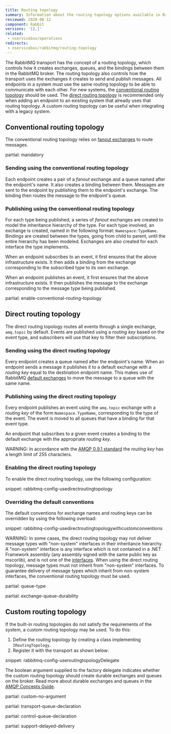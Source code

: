 ```yaml
---
title: Routing topology
summary: Information about the routing topology options available in RabbitMQ and how they impact NServiceBus systems
reviewed: 2020-08-12
component: Rabbit
versions: '[2,]'
related:
 - nservicebus/operations
redirects:
 - nservicebus/rabbitmq/routing-topology
---
```



The RabbitMQ transport has the concept of a routing topology, which controls how it creates exchanges, queues, and the bindings between them in the RabbitMQ broker. The routing topology also controls how the transport uses the exchanges it creates to send and publish messages. All endpoints in a system must use the same routing topology to be able to communicate with each other. For new systems, the [conventional routing topology](routing-topology.md#conventional-routing-topology) should be used. The [direct routing topology](routing-topology.md#direct-routing-topology) is recommended only when adding an endpoint to an existing system that already uses that routing topology. A custom routing topology can be useful when integrating with a legacy system.


## Conventional routing topology

The conventional routing topology relies on [fanout exchanges](https://www.rabbitmq.com/tutorials/amqp-concepts.html#exchange-fanout) to route messages. 

partial: mandatory


### Sending using the conventional routing topology

Each endpoint creates a pair of a *fanout* exchange and a queue named after the endpoint's name. It also creates a binding between them. Messages are sent to the endpoint by publishing them to the endpoint's exchange. The binding then routes the message to the endpoint's queue.


### Publishing using the conventional routing topology

For each type being published, a series of *fanout* exchanges are created to model the inheritance hierarchy of the type. For each type involved, an exchange is created, named in the following format: `Namespace:TypeName`. Bindings are created between the types, going from child to parent, until the entire hierarchy has been modeled. Exchanges are also created for each interface the type implements.

When an endpoint subscribes to an event, it first ensures that the above infrastructure exists. It then adds a binding from the exchange corresponding to the subscribed type to its own exchange.

When an endpoint publishes an event, it first ensures that the above infrastructure exists. It then publishes the message to the exchange corresponding to the message type being published.


partial: enable-conventional-routing-topology


## Direct routing topology

The direct routing topology routes all events through a single exchange, `amq.topic` by default. Events are published using a *routing key* based on the event type, and subscribers will use that key to filter their subscriptions.


### Sending using the direct routing topology

Every endpoint creates a queue named after the endpoint's name. When an endpoint sends a message it publishes it to a default exchange with a *routing key* equal to the destination endpoint name. This makes use of RabbitMQ [default exchanges](https://www.rabbitmq.com/tutorials/amqp-concepts.html) to move the message to a queue with the same name.


### Publishing using the direct routing topology

Every endpoint publishes an event using the `amq.topic` exchange with a *routing key* of the form `Namespace.TypeName`, corresponding to the type of the event. The event is moved to all queues that have a binding for that event type.

An endpoint that subscribes to a given event creates a binding to the default exchange with the appropriate *routing key*.

WARNING: In accordance with the [AMQP 0.9.1 standard](https://www.rabbitmq.com/amqp-0-9-1-reference.html#basic.publish.routing-key) the *routing key* has a length limit of 255 characters.


### Enabling the direct routing topology

To enable the direct routing topology, use the following configuration:

snippet: rabbitmq-config-usedirectroutingtopology

### Overriding the default conventions

The default conventions for exchange names and routing keys can be overridden by using the following overload:

snippet: rabbitmq-config-usedirectroutingtopologywithcustomconventions

WARNING: In some cases, the direct routing topology may not deliver message types with "non-system" interfaces in their inheritance hierarchy. A "non-system" interface is any interface which is not contained in a .NET Framework assembly (any assembly signed with the same public key as mscorlib), and is not one of the [interfaces](/nservicebus/messaging/messages-events-commands.md#identifying-messages). When using the direct routing topology, message types must not inherit from "non-system" interfaces. To guarantee delivery of message types which inherit from non-system interfaces, the conventional routing topology must be used.

partial: queue-type

partial: exchange-queue-durability


## Custom routing topology

If the built-in routing topologies do not satisfy the requirements of the system, a custom routing topology may be used. To do this:

 1. Define the routing topology by creating a class implementing `IRoutingTopology`.
 1. Register it with the transport as shown below:

snippet: rabbitmq-config-useroutingtopologyDelegate

The boolean argument supplied to the factory delegate indicates whether the custom routing topology should create durable exchanges and queues on the broker. Read more about durable exchanges and queues in the [AMQP Concepts Guide](https://www.rabbitmq.com/tutorials/amqp-concepts.html).


partial: custom-no-argument

partial: transport-queue-declaration

partial: control-queue-declaration

partial: support-delayed-delivery
